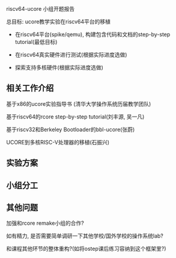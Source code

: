 riscv64-ucore 小组开题报告

总目标: ucore教学实验在riscv64平台的移植 

- 在riscv64平台(spike/qemu), 构建包含代码和文档的step-by-step tutorial(最低目标)

- 在riscv64真实硬件进行测试(根据实际进度选做)

- 探索支持多核硬件(根据实际进度选做)

## **相关工作介绍**

基于x86的ucore实验指导书 (清华大学操作系统历届教学团队)

基于riscv64的rcore step-by-step tutorial(刘丰源, 吴一凡)

基于riscv32和Berkeley Bootloader的bbl-ucore(张蔚)

UCORE到多核RISC-V处理器的移植(石振兴)

## 实验方案

## 小组分工

## 其他问题

加强和rcore remake小组的合作?

如有精力, 是否需要简单调研一下其他学校/国外学校的操作系统lab?

和课程其他环节的整体重构?(如将ostep课后练习容纳到这个框架里?)